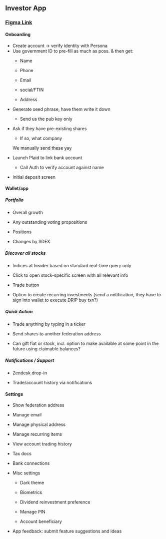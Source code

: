 ## Investor App

### [**Figma Link**](https://www.figma.com/file/nctdBygz0jAEyLrJrAl63L/Block-Transfer-Investor-App-Prototype)

#### Onboarding



- Create account -> verify identity with Persona
- Use government ID to pre-fill as much as poss. & then get:

<ol>
  
- Name
  
- Phone
  
- Email
  
- social/FTIN
  
- Address
</ol>

- Generate seed phrase, have them write it down 

<ol>
  
- Send us the pub key only
</ol>

- Ask if they have pre-existing shares

<ol>

  - If so, what company

  We manually send these yay
</ol>

- Launch Plaid to link bank account
<ol>
  
- Call Auth to verify account against name 
</ol>

- Initial deposit screen



####  Wallet/app


##### Portfolio
  
- Overall growth

- Any outstanding voting propositions

- Positions

- Changes by SDEX


##### Discover all stocks

- Indices at header based on standard real-time query only

- Click to open stock-specific screen with all relevant info

- Trade button

- Option to create recurring investments (send a notification, they have to sign into wallet to execute DRIP buy txn?)


##### Quick Action

- Trade anything by typing in a ticker 

- Send shares to another federation address

- Can gift fiat or stock, incl. option to make available at some point in the future using claimable balances?

##### Notifications / Support

- Zendesk drop-in

- Trade/account history via notifications

#### Settings

- Show federation address

- Manage email

- Manage physical address

- Manage recurring items

- View account trading history

- Tax docs

- Bank connections

- Misc settings

<ol>
  
  - Dark theme
  
  - Biometrics
  
  - Dividend reinvestment preference
  
  - Manage PIN 
  
  - Account beneficiary
  
  
</ol>

- App feedback: submit feature suggestions and ideas
